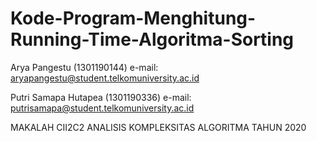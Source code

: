 # Kode-Program-Menghitung-Running-Time-Algoritma-Sorting

Arya Pangestu (1301190144)
e-mail: aryapangestu@student.telkomuniversity.ac.id

Putri Samapa Hutapea (1301190336)
e-mail: putrisamapa@student.telkomuniversity.ac.id

MAKALAH CII2C2 ANALISIS KOMPLEKSITAS ALGORITMA TAHUN 2020
